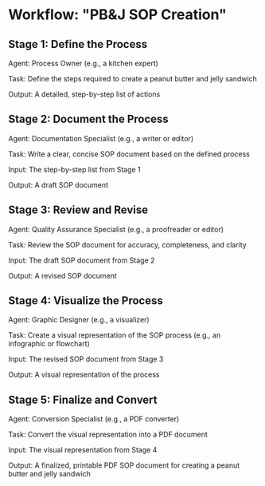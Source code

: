 # Workflow: "PB&J SOP Creation"

## Stage 1: Define the Process

Agent: Process Owner (e.g., a kitchen expert)

Task: Define the steps required to create a peanut butter and jelly sandwich

Output: A detailed, step-by-step list of actions

## Stage 2: Document the Process

Agent: Documentation Specialist (e.g., a writer or editor)

Task: Write a clear, concise SOP document based on the defined process

Input: The step-by-step list from Stage 1

Output: A draft SOP document

## Stage 3: Review and Revise

Agent: Quality Assurance Specialist (e.g., a proofreader or editor)

Task: Review the SOP document for accuracy, completeness, and clarity

Input: The draft SOP document from Stage 2

Output: A revised SOP document

## Stage 4: Visualize the Process

Agent: Graphic Designer (e.g., a visualizer)

Task: Create a visual representation of the SOP process (e.g., an infographic or flowchart)

Input: The revised SOP document from Stage 3

Output: A visual representation of the process

## Stage 5: Finalize and Convert

Agent: Conversion Specialist (e.g., a PDF converter)

Task: Convert the visual representation into a PDF document

Input: The visual representation from Stage 4

Output: A finalized, printable PDF SOP document for creating a peanut butter and jelly sandwich